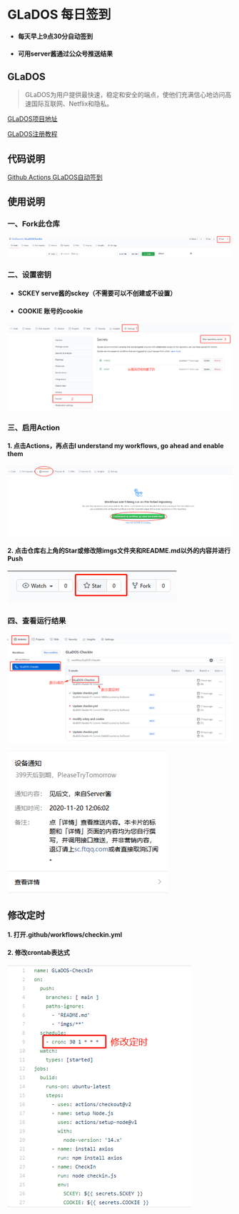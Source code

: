 # GLaDOS 每日签到

* #### 每天早上9点30分自动签到
* #### 可用server酱通过公众号推送结果

## GLaDOS
>GLaDOS为用户提供最快速，稳定和安全的端点，使他们充满信心地访问高速国际互联网、Netflix和隐私。

[GLaDOS项目地址](https://github.com/glados-network/GLaDOS)

[GLaDOS注册教程](https://blog.csdn.net/qq_38523017/article/details/109854128)

## 代码说明
[Github Actions GLaDOS自动签到](https://blog.csdn.net/qq_38523017/article/details/109855848)

## 使用说明

### 一、Fork此仓库

![fork](imgs/fork.jpg)

### 二、设置密钥
* #### SCKEY serve酱的sckey（不需要可以不创建或不设置）

* #### COOKIE 账号的cookie

![secrets](imgs/secrets.png)

### 三、启用Action
#### 1. 点击Actions，再点击I understand my workflows, go ahead and enable them

![enableAction](imgs/enableAction.png)

#### 2. 点击仓库右上角的Star或修改除imgs文件夹和README.md以外的内容并进行Push

![star](imgs/star.jpg)

### 四、查看运行结果

![runResult](imgs/runResult.png)

![server](imgs/server.jpg)

## 修改定时
#### 1. 打开.github/workflows/checkin.yml
#### 2. 修改crontab表达式
![modifySchedule](imgs/modifySchedule.png)



